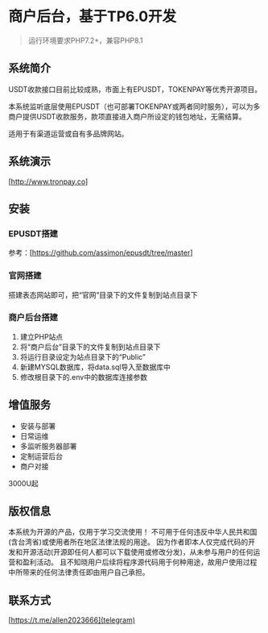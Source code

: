 商户后台，基于TP6.0开发
===============

> 运行环境要求PHP7.2+，兼容PHP8.1

## 系统简介

USDT收款接口目前比较成熟，市面上有EPUSDT，TOKENPAY等优秀开源项目。

本系统监听底层使用EPUSDT（也可部署TOKENPAY或两者同时服务），可以为多商户提供USDT收款服务，款项直接进入商户所设定的钱包地址，无需结算。

适用于有渠道运营或自有多品牌网站。

## 系统演示
   [http://www.tronpay.co]

## 安装

### EPUSDT搭建
   参考：[https://github.com/assimon/epusdt/tree/master]

### 官网搭建
   搭建表态网站即可，把“官网”目录下的文件复制到站点目录下

### 商户后台搭建
   1. 建立PHP站点
   2. 将“商户后台”目录下的文件复制到站点目录下
   3. 将运行目录设定为站点目录下的“Public”
   4. 新建MYSQL数据库，将data.sql导入至数据库中
   5. 修改根目录下的.env中的数据库连接参数

## 增值服务

* 安装与部署
* 日常运维
* 多监听服务器部署
* 定制运营后台
* 商户对接

3000U起

## 版权信息

本系统为开源的产品，仅用于学习交流使用！
不可用于任何违反中华人民共和国(含台湾省)或使用者所在地区法律法规的用途。
因为作者即本人仅完成代码的开发和开源活动(开源即任何人都可以下载使用或修改分发)，从未参与用户的任何运营和盈利活动。
且不知晓用户后续将程序源代码用于何种用途，故用户使用过程中所带来的任何法律责任即由用户自己承担。

## 联系方式

[https://t.me/allen2023666](telegram)